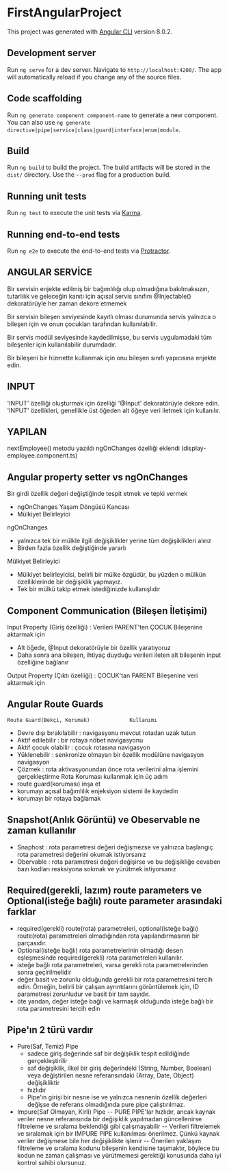 # FirstAngularProject

This project was generated with [Angular CLI](https://github.com/angular/angular-cli) version 8.0.2.

## Development server

Run `ng serve` for a dev server. Navigate to `http://localhost:4200/`. The app will automatically reload if you change any of the source files.

## Code scaffolding

Run `ng generate component component-name` to generate a new component. You can also use `ng generate directive|pipe|service|class|guard|interface|enum|module`.

## Build

Run `ng build` to build the project. The build artifacts will be stored in the `dist/` directory. Use the `--prod` flag for a production build.

## Running unit tests

Run `ng test` to execute the unit tests via [Karma](https://karma-runner.github.io).

## Running end-to-end tests

Run `ng e2e` to execute the end-to-end tests via [Protractor](http://www.protractortest.org/).

## ANGULAR SERVİCE

Bir servisin enjekte edilmiş bir bağımlılığı olup olmadığına bakılmaksızın, tutarlılık ve geleceğin kanıtı için açısal servis sınıfını @Injectable() dekoratörüyle her zaman dekore etmemek

Bir servisin bileşen seviyesinde kayıtlı olması durumunda servis yalnızca o bileşen için ve onun çocukları tarafından kullanılabilir.

Bir servis modül seviyesinde kaydedilmişse, bu servis uygulamadaki tüm bileşenler için kullanılabilir durumdadır.

Bir bileşeni bir hizmette kullanmak için onu bileşen sınıfı yapıcısına enjekte edin.

## INPUT

'INPUT' özelliği oluşturmak için özelliği '@Input' dekoratörüyle dekore edin.
'INPUT' özellikleri, genellikle üst öğeden alt öğeye veri iletmek için kullanılır.

## YAPILAN
nextEmployee() metodu yazıldı
ngOnChanges özelliği eklendi (display-employee.component.ts)

## Angular property setter vs ngOnChanges
Bir girdi özellik değeri değiştiğinde tespit etmek ve tepki vermek
  - ngOnChanges Yaşam Döngüsü Kancası
  - Mülkiyet Belirleyici

ngOnChanges
  - yalnızca tek bir mülkle ilgili değişiklikler yerine tüm değişiklikleri alırız
  - Birden fazla özellik değiştiğinde yararlı

Mülkiyet Belirleyici
  - Mülkiyet belirleyicisi, belirli bir mülke özgüdür, bu yüzden o mülkün özelliklerinde bir değişiklik yapmayız.
  - Tek bir mülkü takip etmek istediğinizde kullanışlıdır

## Component Communication (Bileşen İletişimi)
Input Property (Giriş özelliği) : Verileri PARENT'ten ÇOCUK Bileşenine aktarmak için
  - Alt öğede, @Input dekoratörüyle bir özellik yaratıyoruz
  - Daha sonra ana bileşen, ihtiyaç duyduğu verileri ileten alt bileşenin input özelliğine bağlanır

Output Property (Çıktı özelliği) : ÇOCUK'tan PARENT Bileşenine veri aktarmak için

## Angular Route Guards
    Route Guard(Bekçi, Korumak)				Kullanımı
 - Devre dışı bırakılabilir		: navigasyonu mevcut rotadan uzak tutun
 - Aktif edilebilir			: bir rotaya nöbet navigasyonu
 - Aktif çocuk olabilir			: çocuk rotasına navigasyon
 - Yüklenebilir				: senkronize olmayan bir özellik modülüne navigasyon navigasyon
 - Çözmek				: rota aktivasyonundan önce rota verilerini alma işlemini gerçekleştirme
	Rota Koruması kullanmak için üç adım
  - route guard(koruması) inşa et
  - korumayı açısal bağımlılık enjeksiyon sistemi ile kaydedin
  - korumayı bir rotaya bağlamak

## Snapshot(Anlık Görüntü) ve Obeservable ne zaman kullanılır
 - Snaphost  : rota parametresi değeri değişmezse ve yalnızca başlangıç ​​rota parametresi değerini okumak istiyorsanız
 - Obervable : rota parametresi değeri değişirse ve bu değişikliğe cevaben bazı kodları reaksiyona sokmak ve yürütmek istiyorsanız

## Required(gerekli, lazım) route parameters ve Optional(isteğe bağlı) route parameter arasındaki farklar
 - required(gerekli) route(rota) parametreleri, optional(isteğe bağlı) route(rota) parametreleri olmadığından rota yapılandırmasının bir parçasıdır.
 - Optional(isteğe bağlı) rota parametrelerinin olmadığı desen eşleşmesinde required(gerekli) rota parametreleri kullanılır.
 - isteğe bağlı rota parametreleri, varsa gerekli rota parametrelerinden sonra geçirilmelidir
 - değer basit ve zorunlu olduğunda gerekli bir rota parametresini tercih edin. Örneğin, belirli bir çalışan ayrıntılarını görüntülemek için, ID parametresi zorunludur ve basit bir tam sayıdır.
 - öte yandan, değer isteğe bağlı ve karmaşık olduğunda isteğe bağlı bir rota parametresini tercih edin

## Pipe'ın 2 türü vardır
 - Pure(Saf, Temiz) Pipe
     - sadece giriş değerinde saf bir değişiklik tespit edildiğinde gerçekleştirilir
     - saf değişiklik, ilkel bir giriş değerindeki (String, Number, Boolean) veya değiştirilen nesne referansındaki (Array, Date, Object) değişikliktir
     - hızlıdır
     - Pipe'ın girişi bir nesne ise ve yalnızca nesnenin özellik değerleri değişse de referans olmadığında pure pipe çalıştırılmaz.
 - Impure(Saf Olmayan, Kirli) Pipe
 -- PURE PIPE'lar hızlıdır, ancak kaynak veriler nesne referansında bir değişiklik yapılmadan güncellenirse filtreleme ve sıralama beklendiği gibi çalışmayabilir
 -- Verileri filtrelemek ve sıralamak için bir IMPURE PIPE kullanılması önerilmez. Çünkü kaynak veriler değişmese bile her değişiklikte işlenir
 -- Önerilen yaklaşım filtreleme ve sıralama kodunu bileşenin kendisine taşımaktır, böylece bu kodun ne zaman çalışması ve yürütmemesi gerektiği konusunda daha iyi kontrol sahibi olursunuz.


